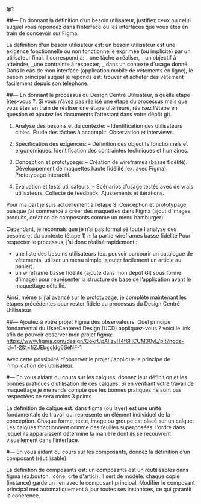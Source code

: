 **tp1**

##— En donnant la définition d’un besoin utilisateur, justifiez ceux ou celui auquel vous répondez dans l’interface ou les interfaces que vous êtes en train de concevoir sur Figma.

La définition d'un  besoin utilisateur est: un besoin utilisateur est une exigence fonctionnelle ou non fonctionnelle exprimée (ou implicite) par un utilisateur final. il correspond à:
_ une tâche a réaliser,
_ un objectif à atteindre,
_une contrainte à respecter,
_ dans un contexte d'usage donné.
Dans le cas de mon interface (application mobile de vêtements en ligne), 
le besoin principal auquel je réponds est: trouver et acheter des vêtement facilement depuis son téléphone.

##— En donnant le processus du Design Centré Utilisateur, à quelle étape êtes-vous ?. Si vous
n’avez pas réalisé une étape du processus mais que vous êtes en train de réaliser une étape
ultérieure, réalisez l’étape en question et ajoutez les documentts l’attestant dans votre
dépôt git.

1. Analyse des besoins et du contexte: – Identification des utilisateurs cibles. Étude des tâches à accomplir. Observation et interviews.  

2. Spécification des exigences: – Définition des objectifs fonctionnels et ergonomiques. Identification des contraintes techniques et humaines.  

3. Conception et prototypage: – Création de wireframes (basse fidélité). Développement de maquettes haute fidélité (ex. avec Figma). Prototypage interactif.  

4. Évaluation et tests utilisateurs: – Scénarios d’usage testés avec de vrais utilisateurs. Collecte de feedback. Ajustements et itérations.

Pour ma part je suis actuellement à l’étape 3: Conception et prototypage, puisque j’ai commencé à créer des maquettes dans Figma (ajout d’images produits, création de composants comme un menu hamburger).  

Cependant, je reconnais que je n’ai pas formalisé toute l'analyse des besoins et du contexte (étape 1) ni la partie wireframes basse fidélité Pour respecter le processus, j’ai donc réalisé rapidement :  
- une liste des besoins utilisateurs (ex. pouvoir parcourir un catalogue de vêtements, utiliser un menu simple, ajouter facilement un article au panier).  
- un wireframe basse fidélité (ajouté dans mon dépôt Git sous forme d’image) pour représenter la structure de base de l’application avant le maquettage détaillé.  

Ainsi, même si j’ai avancé sur le prototypage, je complète maintenant les étapes précédentes pour rester fidèle au processus du Design Centré Utilisateur.  

##— Ajoutez à votre projet Figma des observateurs. Quel principe fondamental du UserCentered Design (UCD) appliquez-vous ?
voici le link afin de pouvoir observer mon projet figma:
https://www.figma.com/design/QokrUpAFzvH4f6HCUM30yE/plt?node-id=1-2&t=fiZJEbgcldg6SeNF-1

Avec cette possibilité d'observer le projet j'applique le principe de l'implication des utilisateur.

#— En vous aidant du cours sur les calques, donnez leur définition et les bonnes pratiques
d’utilisation de ces calques. Si en vérifiant votre travail de maquettage je me rends compte
que les bonnes pratiques ne sont pas respectées ce sera moins 3 points

La définition de calque est: dans figma (ou layer) est une unité fondamentale de travail qui représente un élément individuel de la conception. Chaque forme, texte, image ou groupe est placé sur un calque. Les calques fonctionnent comme des feuilles superposées: l'ordre dans lequel ils apparaissent détermine la manière dont ils se recouvrent visuellement dans l'interface.

#— En vous aidant du cours sur les composants, donnez la définition d’un composant (réutilisable).

La définition de composants est: un composants est un réutilisables dans figma (ex.bouton, icône, crte d'articl).
Il sert de modèle: chaque copie (instance) garde un lien avec le composant principal.
Modifier le composant principal met automatiquement à jour toutes ses instantces, ce qui garantit la cohérence.




